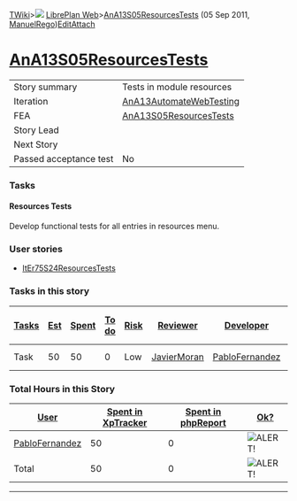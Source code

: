 [TWiki](/twiki/Main/WebHome)&gt;![](/twiki/TWiki/TWikiDocGraphics/web-bg-small.gif) [LibrePlan Web](/twiki/LibrePlan/WebHome)&gt;[AnA13S05ResourcesTests](http://wiki.libreplan-enterprise.com/twiki/LibrePlan/AnA13S05ResourcesTests "Topic revision: 1 (05 Sep 2011 - 18:14:08)") (05 Sep 2011, [ManuelRego](/twiki/Main/ManuelRego))[Edit](http://wiki.libreplan-enterprise.com/twiki/bin/edit/LibrePlan/AnA13S05ResourcesTests?t=1520337857 "Edit this topic text")[Attach](/twiki/bin/attach/LibrePlan/AnA13S05ResourcesTests "Attach an image or document to this topic")

 [AnA13S05ResourcesTests](/twiki/LibrePlan/AnA13S05ResourcesTests)
====================================================================================================================



|                        |                                                                              |
|------------------------|------------------------------------------------------------------------------|
| Story summary          | Tests in module resources                                                    |
| Iteration              | [AnA13AutomateWebTesting](/twiki/LibrePlan/AnA13AutomateWebTesting) |
| FEA                    | [AnA13S05ResourcesTests](/twiki/LibrePlan/AnA13S05ResourcesTests)   |
| Story Lead             |                                                                              |
| Next Story             |                                                                              |
| Passed acceptance test | No                                                                           |

###  Tasks



####  Resources Tests

Develop functional tests for all entries in resources menu.

###  User stories

-   [ItEr75S24ResourcesTests](/twiki/LibrePlan/ItEr75S24ResourcesTests)

###  Tasks in this story



| [Tasks](http://wiki.libreplan-enterprise.com/twiki/LibrePlan/AnA13S05ResourcesTests?sortcol=0;table=2;up=0#sorted_table "Sort by this column") | [Est](http://wiki.libreplan-enterprise.com/twiki/LibrePlan/AnA13S05ResourcesTests?sortcol=1;table=2;up=0#sorted_table "Sort by this column") | [Spent](http://wiki.libreplan-enterprise.com/twiki/LibrePlan/AnA13S05ResourcesTests?sortcol=2;table=2;up=0#sorted_table "Sort by this column") | [To do](http://wiki.libreplan-enterprise.com/twiki/LibrePlan/AnA13S05ResourcesTests?sortcol=3;table=2;up=0#sorted_table "Sort by this column") | [Risk](http://wiki.libreplan-enterprise.com/twiki/LibrePlan/AnA13S05ResourcesTests?sortcol=4;table=2;up=0#sorted_table "Sort by this column") | [Reviewer](http://wiki.libreplan-enterprise.com/twiki/LibrePlan/AnA13S05ResourcesTests?sortcol=5;table=2;up=0#sorted_table "Sort by this column") | [Developer](http://wiki.libreplan-enterprise.com/twiki/LibrePlan/AnA13S05ResourcesTests?sortcol=6;table=2;up=0#sorted_table "Sort by this column") | [Task Name](http://wiki.libreplan-enterprise.com/twiki/LibrePlan/AnA13S05ResourcesTests?sortcol=7;table=2;up=0#sorted_table "Sort by this column") | [Start Date](http://wiki.libreplan-enterprise.com/twiki/LibrePlan/AnA13S05ResourcesTests?sortcol=8;table=2;up=0#sorted_table "Sort by this column") | [Est End Date](http://wiki.libreplan-enterprise.com/twiki/LibrePlan/AnA13S05ResourcesTests?sortcol=9;table=2;up=0#sorted_table "Sort by this column") | [End Date](http://wiki.libreplan-enterprise.com/twiki/LibrePlan/AnA13S05ResourcesTests?sortcol=10;table=2;up=0#sorted_table "Sort by this column") |
|---------------------------------------------------------------------------------------------------------------------------------------------------------|-------------------------------------------------------------------------------------------------------------------------------------------------------|---------------------------------------------------------------------------------------------------------------------------------------------------------|---------------------------------------------------------------------------------------------------------------------------------------------------------|--------------------------------------------------------------------------------------------------------------------------------------------------------|------------------------------------------------------------------------------------------------------------------------------------------------------------|-------------------------------------------------------------------------------------------------------------------------------------------------------------|-------------------------------------------------------------------------------------------------------------------------------------------------------------|--------------------------------------------------------------------------------------------------------------------------------------------------------------|----------------------------------------------------------------------------------------------------------------------------------------------------------------|-------------------------------------------------------------------------------------------------------------------------------------------------------------|
| Task                                                                                                                                                    | 50                                                                                                                                                    | 50                                                                                                                                                      | 0                                                                                                                                                       | Low                                                                                                                                                    | [JavierMoran](/twiki/Main/JavierMoran)                                                                                                            | [PabloFernandez](/twiki/Main/PabloFernandez)                                                                                                       | [Resources Tests](/twiki/LibrePlan/AnA13S05ResourcesTests#TasK1)                                                                                   |                                                                                                                                                              |                                                                                                                                                                |                                                                                                                                                             |

###  Total Hours in this Story

| [User](http://wiki.libreplan-enterprise.com/twiki/LibrePlan/AnA13S05ResourcesTests?sortcol=0;table=3;up=0#sorted_table "Sort by this column") | [Spent in XpTracker](http://wiki.libreplan-enterprise.com/twiki/LibrePlan/AnA13S05ResourcesTests?sortcol=1;table=3;up=0#sorted_table "Sort by this column") | [Spent in phpReport](http://wiki.libreplan-enterprise.com/twiki/LibrePlan/AnA13S05ResourcesTests?sortcol=2;table=3;up=0#sorted_table "Sort by this column") | [Ok?](http://wiki.libreplan-enterprise.com/twiki/LibrePlan/AnA13S05ResourcesTests?sortcol=3;table=3;up=0#sorted_table "Sort by this column") |
|--------------------------------------------------------------------------------------------------------------------------------------------------------|----------------------------------------------------------------------------------------------------------------------------------------------------------------------|----------------------------------------------------------------------------------------------------------------------------------------------------------------------|-------------------------------------------------------------------------------------------------------------------------------------------------------|
| [PabloFernandez](/twiki/Main/PabloFernandez)                                                                                                  | 50                                                                                                                                                                   | 0                                                                                                                                                                    | ![ALERT!](/twiki/TWiki/TWikiDocGraphics/warning.gif "ALERT!")                                                                                     |
| Total                                                                                                                                                  | 50                                                                                                                                                                   | 0                                                                                                                                                                    | ![ALERT!](/twiki/TWiki/TWikiDocGraphics/warning.gif "ALERT!")                                                                                     |

------------------------------------------------------------------------
